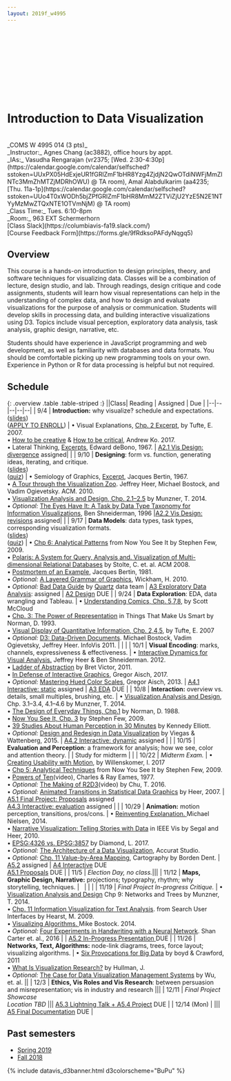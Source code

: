 ```yaml
---
layout: 2019f_w4995
---
```


<svg id="d3banner"></svg>

# Introduction to Data Visualization

<br>
_COMS W 4995 014 (3 pts)_ <br>
_Instructor:_ Agnes Chang (ac3882), office hours by appt. <br>
_IAs:_ Vasudha Rengarajan (vr2375; [Wed. 2:30-4:30p](https://calendar.google.com/calendar/selfsched?sstoken=UUxPX05HdExjeUR1fGRlZmF1bHR8Yzg4ZjdjN2QwOTdiNWFjMmZlNTc3MmZhMTZjMDRhOWU) @ TA room),
Amal Alabdulkarim (aa4235; [Thu. 11a-1p](https://calendar.google.com/calendar/selfsched?sstoken=UUo4T0xWODh5bjZPfGRlZmF1bHR8MmM2ZTViZjU2YzE5N2E1NTYyMzMwZTQxNTE1OTVmNjM) @ TA room)<br>
_Class Time:_ Tues. 6:10-8pm <br>
_Room:_ 963 EXT Schermerhorn <br>
[Class Slack](https://columbiavis-fa19.slack.com/) <br>
[Course Feedback Form](https://forms.gle/9fRdksoPAFdyNqgq5)

## Overview

This course is a hands-on introduction to design principles, theory, and software techniques for visualizing data. Classes will be a combination of lecture, design studio, and lab. Through readings, design critique and code assignments, students will learn how visual representations can help in the understanding of complex data, and how to design and evaluate visualizations for the purpose of analysis or communication. Students will develop skills in processing data, and building interactive visualizations using D3. Topics include visual perception, exploratory data analysis, task analysis, graphic design, narrative, etc.

Students should have experience in JavaScript programming and web development, as well as familiarity with databases and data formats. You should be comfortable picking up new programming tools on your own. Experience in Python or R for data processing is helpful but not required.

## Schedule

{: .overview .table .table-striped :}
||Class| Reading | Assigned | Due |
|--|--|--|--|--|
| 9/4 | **Introduction:** why visualize? schedule and expectations. <br>([slides](https://docs.google.com/presentation/d/1UJZyO0ivkadc9Umbq3Zmnaxss3lB2YXKHDc6gOIJDP4/edit?usp=sharing))<br>([APPLY TO ENROLL](a0.html)) | • Visual Explanations, [Chp. 2 Excerpt](../files/readings/Tufte_VisualExplanations-Shuttle-Excerpt.pdf), by Tufte, E. 2007.<br>• [How to be creative](http://faculty.washington.edu/ajko/books/design-methods/how-to-be-creative.html) & [How to be critical](http://faculty.washington.edu/ajko/books/design-methods/how-to-be-critical.html), Andrew Ko. 2017.<br>• Lateral Thinking, [Excerpts](../files/readings/debono_excerpts.pdf), Edward deBono, 1967. | [A2.1 Vis Design: divergence](a2.html) assigned| |
| 9/10 | **Designing**: form vs. function, generating ideas, iterating, and critique.<br>([slides](https://docs.google.com/presentation/d/14-nJrNrEYaUU7t0UhOU0qfV5B6nLHt_JJuLigD3GqIo/edit?usp=sharing))<br>([quiz](https://forms.gle/1r1XwrRg971oUhZdA)) | • Semiology of Graphics, [Excerpt](../files/readings/bertin_semiologyofgraphics_excerpts.pdf), Jacques Bertin, 1967.<br>• [A Tour through the Visualization Zoo](http://queue.acm.org/detail.cfm?id=1805128). Jeffrey Heer, Michael Bostock, and Vadim Ogievetsky. ACM. 2010.<br>• [Visualization Analysis and Design, Chp. 2.1–2.5](https://clio.columbia.edu/catalog/13676720) by Munzner, T. 2014.<br>• *Optional:* [The Eyes Have It: A Task by Data Type Taxonomy for Information Visualizations](http://drum.lib.umd.edu/bitstream/handle/1903/466/CS-TR-3665.pdf?sequence=2), Ben Shneiderman, 1996 |[A2.2 Vis Design: revisions](a2.html) assigned| |
| 9/17 | **Data Models**: data types, task types, corresponding visualization formats.<br>([slides](https://docs.google.com/presentation/d/11HicRJOEw2EUHC6ZRsVC5ETWh74AyaM1gnhOGks8BU0/edit?usp=sharing))<br>([quiz](https://forms.gle/sMZ1nyv6tnXFhcXY8)) | • [Chp 6: Analytical Patterns](https://courseworks2.columbia.edu/courses/79575/files?preview=4109980) from Now You See It by Stephen Few, 2009.<br>• [Polaris: A System for Query, Analysis and. Visualization of Multi-dimensional Relational Databases](https://research.tableau.com/sites/default/files/Tableau-CACM-Nov-2008-Polaris-Article-by-Stolte-Tang-Hanrahan.pdf) by Stolte, C. et. al. ACM 2008.<br>• [Postmortem of an Example](https://courseworks2.columbia.edu/courses/79575/files?preview=4109973), Jacques Bertin, 1981.<br>• *Optional:* [A Layered Grammar of Graphics](http://vita.had.co.nz/papers/layered-grammar.html), Wickham, H. 2010.<br>• *Optional:* [Bad Data Guide](https://github.com/Quartz/bad-data-guide) by [Quartz](http://agneschang.net/gsapp-dataviz-archhum/qz.com) data team | [A3 Exploratory Data Analysis](a3.html): assigned | [A2 Design](a2.html) DUE |
| 9/24 | **Data Exploration**: EDA, data wrangling and Tableau.<!---- <br>([slides](https://docs.google.com/presentation/d/19k6JjCOfOfCos4y9xXne2F_LNqi20fhpqte5OXUZ8DI/edit?usp=sharing))<br>([quiz](https://goo.gl/forms/437q0NuzU6y8umvJ3)) ----> | • [Understanding Comics, Chp. 5,7,8](https://courseworks2.columbia.edu/courses/79575/files/4109987), by Scott McCloud<br>• [Chp. 3: The Power of Representation](https://courseworks2.columbia.edu/courses/79575/files?preview=4251404) in Things That Make Us Smart by Norman, D. 1993.<br>• [Visual Display of Quantitative Information, Chp. 2,4,5](https://courseworks2.columbia.edu/courses/79575/files/4109983), by Tufte, E. 2007<br>• _Optional:_ [D3: Data-Driven Documents](http://vis.stanford.edu/files/2011-D3-InfoVis.pdf). Michael Bostock, Vadim Ogievetsky, Jeffrey Heer. InfoVis 2011. | | |
| 10/1 | **Visual Encoding**: marks, channels, expressiveness & effectiveness.<!---- <br>([slides](https://docs.google.com/presentation/d/17LQimYIyTnEQ_GBfKEoh_zcj3nz4sZ3vMoq3zJ81t5Q/edit?usp=sharing))<br>([quiz](https://goo.gl/forms/p2Vwt3AGVGSELxMD3)) ----> | • [Interactive Dynamics for Visual Analysis.](http://portal.acm.org/ft_gateway.cfm?id=2146416&type=pdf) Jeffrey Heer & Ben Shneiderman. 2012.<br>• [Ladder of Abstraction](http://worrydream.com/LadderOfAbstraction/) by Bret Victor, 2011.<br>• [In Defense of Interactive Graphics](https://www.vis4.net/blog/2017/03/in-defense-of-interactive-graphics/), Gregor Aisch, 2017.<br>• _Optional:_ [Mastering Hued Color Scales](https://www.vis4.net/blog/2013/09/mastering-multi-hued-color-scales/), Gregor Aisch, 2013. | [A4.1 Interactive: static](a4.html) assigned | [A3 EDA](a3.html) DUE |
| 10/8 | **Interaction:** overview vs. details, small multiples, brushing, etc.<!---- <br>([slides](https://docs.google.com/presentation/d/1ESYMV18PFDLy5zX8RrR9mNdKI2YRmiN45TkKm_qlF04/edit?usp=sharing))<br>([quiz](https://goo.gl/forms/qgC9waBmJ290j4xC2)) ----> | • [Visualization Analysis and Design](https://clio.columbia.edu/catalog/13676720), Chp. 3.1–3.4, 4.1–4.6 by Munzner, T. 2014.<br>• [The Design of Everyday Things, Chp.1](https://courseworks2.columbia.edu/courses/79575/files?preview=3405668) by Norman, D. 1988.<br>• [Now You See It, Chp. 3](https://courseworks2.columbia.edu/courses/79575/files?preview=3347098) by Stephen Few, 2009.<br>• [39 Studies About Human Perception in 30 Minutes](https://medium.com/@kennelliott/39-studies-about-human-perception-in-30-minutes-4728f9e31a73) by Kennedy Elliott.<br>• _Optional:_ [Design and Redesign in Data Visualization](https://medium.com/@hint_fm/design-and-redesign-4ab77206cf9#.mha5ohu1t) by Viegas & Wattenberg, 2015. | [A4.2 Interactive: dynamic](a4.html) assigned | |
| 10/15 | **Evaluation and Perception**: a framework for analysis; how we see, color and attention theory.<!---- <br>([slides](https://docs.google.com/presentation/d/1Y71XQPAPrM7-JpyspKrmVnJpyDrF9sQl_CO5Qnl59qc/edit?usp=sharing))<br>([quiz](https://goo.gl/forms/wtInJwu92LVyFPaA3)) ----> |  | Study for midterm |  |
| 10/22 | _Midterm Exam._<!---- <br>([final project inspiration](https://docs.google.com/presentation/d/1x0_cR6_7IGnDqW7whyGFrl4xwN1QW2F7ANu-A4m0kUs/edit?usp=sharing))----> | • [Creating Usability with Motion](https://medium.com/ux-in-motion/creating-usability-with-motion-the-ux-in-motion-manifesto-a87a4584ddc), by Willenskomer, I. 2017<br>• [Chp 5: Analytical Techniques](https://courseworks2.columbia.edu/courses/79575/files?preview=3347100) from Now You See It by Stephen Few, 2009.<br>• [Powers of Ten](https://youtu.be/0fKBhvDjuy0)(video), Charles & Ray Eames, 1977.<br>• _Optional:_ [The Making of R2D3](https://www.youtube.com/watch?v=tuPjPaEcUKI)(video) by Chu, T. 2016.<br>• _Optional:_ [Animated Transitions in Statistical Data Graphics](http://vis.berkeley.edu/papers/animated_transitions/2007-AnimatedTransitions-InfoVis.pdf) by Heer, 2007. | [A5.1 Final Project: Proposals](a5.html) assigned<br>[A4.3 Interactive: evaluation](a4.html) assigned | |
| 10/29 | **Animation:** motion perception, transitions, pros/cons.<!---- <br>([slides](https://docs.google.com/presentation/d/1jiJfYZYaHHcxCNHwxEyhom-GTxhMudfMHgiYQB3kBmk/edit?usp=sharing))<br>([quiz](https://forms.gle/z8NMefeTp8F8B84S7)) ----> | • [Reinventing Explanation. ](http://michaelnielsen.org/reinventing_explanation/) Michael Nielsen, 2014.<br>• [Narrative Visualization: Telling Stories with Data](https://courseworks2.columbia.edu/courses/79575/files?preview=3440921) in IEEE Vis by Segal and Heer, 2010.<br>• [EPSG:4326 vs. EPSG:3857](http://lyzidiamond.com/posts/4326-vs-3857) by Diamond, L. 2017.<br>• _Optional:_ [The Architecture of a Data Visualization](https://medium.com/accurat-studio/the-architecture-of-a-data-visualization-470b807799b4), Accurat Studio.<br>• _Optional:_ [ Chp. 11 Value-by-Area Mapping](https://magrawala.github.io/cs448b-fa17/assets/docs/Dent-Chap11.pdf), Cartography by Borden Dent. | [A5.2](a5.html) assigned | [A4 Interactive](a4.html) DUE<br>[A5.1 Proposals](a5.html) DUE |
| 11/5 | _Election Day, no class._|||
| 11/12 | **Maps, Graphic Design, Narrative:** projections; typography, rhythm; why storytelling, techniques.<!---- <br>([slides](https://docs.google.com/presentation/d/11iQxmw9qCoNeIrmOwI5FyFJ7-T-r140k8kOnITA0EZ4/edit?usp=sharing))<br>([quiz](https://forms.gle/bySYXoak6ZjNqAd16))<br>([survey](https://forms.gle/Pit6iEkj6RnhaE7C8)) ----> | &nbsp; |   |  |
| 11/19 | _Final Project In-progress Critique._<!---- <br>([slides](https://docs.google.com/presentation/d/1b-vPYvuRqhWvzd1XAMrDM2GLtPfqd6V-suQak4l3zgc/edit?usp=sharing))<br>Critics: [Jia Zhang](https://dataminding.blog/), [Christian Swinehart](https://www.newschool.edu/parsons/faculty/christian-swinehart/), [Hannah Fresque](https://www.propublica.org/people/hannah-fresques), and [Eugene Wu](http://www.eugenewu.net/) ----> | •  [Visualization Analysis and Design](https://clio.columbia.edu/catalog/13676720) Chp 9: Networks and Trees by Munzner, T. 2014.<br>• [Chp. 11 Information Visualization for Text Analysis](http://searchuserinterfaces.com/book/sui_ch11_text_analysis_visualization.html). from Search User Interfaces by Hearst, M. 2009.<br>• [Visualizing Algorithms. ](https://bost.ocks.org/mike/algorithms/) Mike Bostock. 2014.<br>• *Optional:* [Four Experiments in Handwriting with a Neural Network](https://distill.pub/2016/handwriting/). Shan Carter et. al., 2016 | | [A5.2 In-Progress Presentation ](a5.html) DUE |
| 11/26 | **Networks, Text, Algorithms:** node-link diagrams, trees, force layout; visualizing algorithms.<!---- <br>([slides](https://docs.google.com/presentation/d/11wNlG5JihAFbfor7o5-HjJQrCHKWu1QP4cEhzw5WhPk/edit?usp=sharing))<br>([quiz](https://forms.gle/1gmGu9JXc4S6irbA6)) ----> | • [Six Provocations for Big Data](https://courseworks2.columbia.edu/courses/79575/files?preview=3722127) by boyd & Crawford, 2011<br>• [What Is Visualization Research?](https://medium.com/multiple-views-visualization-research-explained/what-is-visualization-research-what-should-it-be-8840a9ba658) by Hullman, J.<br>• _Optional:_ [The Case for Data Visualization Management Systems](https://www.dropbox.com/s/yhwnsxfhau7pp1c/Ermac.pdf?dl=0) by Wu, et. al. ||
| 12/3 | **Ethics, Vis Roles and Vis Research**: between persuasion and misrepresentation; vis in industry and research<!---- <br>([slides](https://docs.google.com/presentation/d/1G4EVKXGvabePBy7cOvF1W_LzdqAm4YiVfJjwkOHP_cY/edit?usp=sharing))<br>([quiz](https://forms.gle/AQU2RM8B8C2LNkSa9)) ----> |||
| 12/11 | _Final Project Showcase<br>Location TBD_<!---- @ Brown Institute, Pulitzer Hall_<br>([slides](https://docs.google.com/presentation/d/1QnP-qvQ4zKrohMwSh68whAgnLzfCKGV3N9ddfunf2Ak/edit?usp=sharing)) ----> ||| [A5.3 Lightning Talk + A5.4 Project](a5.html) DUE |
| 12/14 (Mon) | ||| [A5 Final Documentation](a5.html) DUE |

## Past semesters

- [Spring 2019](https://columbiaviz.github.io/2019s_w4995)
- [Fall 2018](https://columbiaviz.github.io/2018f_w4995)

{% include datavis_d3banner.html d3colorscheme="BuPu" %}
